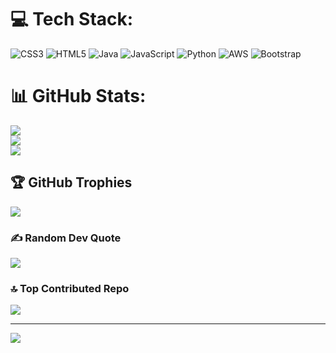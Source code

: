 
# 💻 Tech Stack:
![CSS3](https://img.shields.io/badge/css3-%231572B6.svg?style=for-the-badge&logo=css3&logoColor=white) ![HTML5](https://img.shields.io/badge/html5-%23E34F26.svg?style=for-the-badge&logo=html5&logoColor=white) ![Java](https://img.shields.io/badge/java-%23ED8B00.svg?style=for-the-badge&logo=openjdk&logoColor=white) ![JavaScript](https://img.shields.io/badge/javascript-%23323330.svg?style=for-the-badge&logo=javascript&logoColor=%23F7DF1E) ![Python](https://img.shields.io/badge/python-3670A0?style=for-the-badge&logo=python&logoColor=ffdd54) ![AWS](https://img.shields.io/badge/AWS-%23FF9900.svg?style=for-the-badge&logo=amazon-aws&logoColor=white) ![Bootstrap](https://img.shields.io/badge/bootstrap-%238511FA.svg?style=for-the-badge&logo=bootstrap&logoColor=white)
# 📊 GitHub Stats:
![](https://github-readme-stats.vercel.app/api?username=AyaanRamdurg&theme=vue-dark&hide_border=false&include_all_commits=false&count_private=false)<br/>
![](https://nirzak-streak-stats.vercel.app/?user=AyaanRamdurg&theme=vue-dark&hide_border=false)<br/>
![](https://github-readme-stats.vercel.app/api/top-langs/?username=AyaanRamdurg&theme=vue-dark&hide_border=false&include_all_commits=false&count_private=false&layout=compact)

## 🏆 GitHub Trophies
![](https://github-profile-trophy.vercel.app/?username=AyaanRamdurg&theme=radical&no-frame=false&no-bg=true&margin-w=4)

### ✍️ Random Dev Quote
![](https://quotes-github-readme.vercel.app/api?type=horizontal&theme=radical)

### 🔝 Top Contributed Repo
![](https://github-contributor-stats.vercel.app/api?username=AyaanRamdurg&limit=5&theme=dark&combine_all_yearly_contributions=true)

---
[![](https://visitcount.itsvg.in/api?id=AyaanRamdurg&icon=0&color=0)](https://visitcount.itsvg.in)

<!-- Proudly created with GPRM ( https://gprm.itsvg.in ) -->
